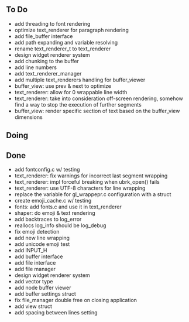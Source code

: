 ## To Do

- add threading to font rendering
- optimize text_renderer for paragraph rendering
- add file_buffer interface
- add path expanding and variable resolving
- rename text_renderer_t to text_renderer
- design widget renderer system
- add chunking to the buffer
- add line numbers
- add text_renderer_manager
- add multiple text_renderers handling for buffer_viewer
- buffer_view: use prev & next to optimize
- text_renderer: allow for 0 wrappable line width
- text_renderer: take into consideration off-screen rendering, somehow find a way to stop the execution of further segments
- buffer_view: render specific section of text based on the buffer_view dimensions

## Doing


## Done

- add fontconfig.c w/ testing
- text_renderer: fix warnings for incorrect last segment wrapping
- text_renderer: impl forceful breaking when ubrk_open() fails
- text_renderer: use UTF-8 characters for line wrapping
- replace the variable for gl_wrappepr.c configuration with a struct
- create emoji_cache.c w/ testing
- fonts: add fonts.c and use it in text_renderer
- shaper: do emoji & text rendering
- add backtraces to log_error
- reallocs log_info should be log_debug
- fix emoji detection
- add new line wrapping
- add unicode emoji test
- add INPUT_H
- add buffer interface
- add file interface
- add file manager
- design widget renderer system
- add vector type
- add node buffer viewer
- add buffer settings struct
- fix file_manager double free on closing application
- add view struct
- add spacing between lines setting
